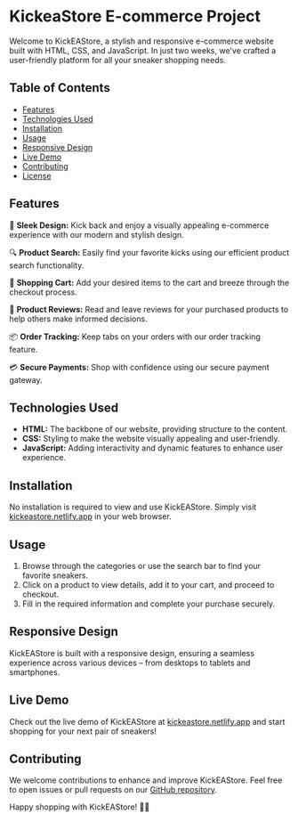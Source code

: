 # KickeaStore E-commerce Project

Welcome to KickEAStore, a stylish and responsive e-commerce website built with HTML, CSS, and JavaScript. In just two weeks, we've crafted a user-friendly platform for all your sneaker shopping needs.

## Table of Contents

- [Features](#features)
- [Technologies Used](#technologies-used)
- [Installation](#installation)
- [Usage](#usage)
- [Responsive Design](#responsive-design)
- [Live Demo](#live-demo)
- [Contributing](#contributing)
- [License](#license)

## Features

👟 **Sleek Design:** Kick back and enjoy a visually appealing e-commerce experience with our modern and stylish design.

🔍 **Product Search:** Easily find your favorite kicks using our efficient product search functionality.

🛒 **Shopping Cart:** Add your desired items to the cart and breeze through the checkout process.

🌟 **Product Reviews:** Read and leave reviews for your purchased products to help others make informed decisions.

📦 **Order Tracking:** Keep tabs on your orders with our order tracking feature.

💳 **Secure Payments:** Shop with confidence using our secure payment gateway.

## Technologies Used

- **HTML:** The backbone of our website, providing structure to the content.
- **CSS:** Styling to make the website visually appealing and user-friendly.
- **JavaScript:** Adding interactivity and dynamic features to enhance user experience.

## Installation

No installation is required to view and use KickEAStore. Simply visit [kickeastore.netlify.app](https://kickeastore.netlify.app/) in your web browser.

## Usage

1. Browse through the categories or use the search bar to find your favorite sneakers.
2. Click on a product to view details, add it to your cart, and proceed to checkout.
3. Fill in the required information and complete your purchase securely.

## Responsive Design

KickEAStore is built with a responsive design, ensuring a seamless experience across various devices – from desktops to tablets and smartphones.

## Live Demo

Check out the live demo of KickEAStore at [kickeastore.netlify.app](https://kickeastore.netlify.app/) and start shopping for your next pair of sneakers!

## Contributing

We welcome contributions to enhance and improve KickEAStore. Feel free to open issues or pull requests on our [GitHub repository](https://github.com/Vishalshah007/kickeastore).

Happy shopping with KickEAStore! 👟🎉
